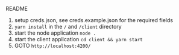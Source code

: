README

1. setup creds.json, see creds.example.json for the required fields
2. `yarn install` in the `/` and `/client` directory
3. start the node application `node .`
4. start the client application `cd client && yarn start`
5. GOTO `http://localhost:4200/`

